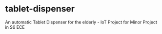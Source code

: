 # tablet-dispenser
An automatic Tablet Dispenser for the elderly - IoT Project for Minor Project in S6 ECE
